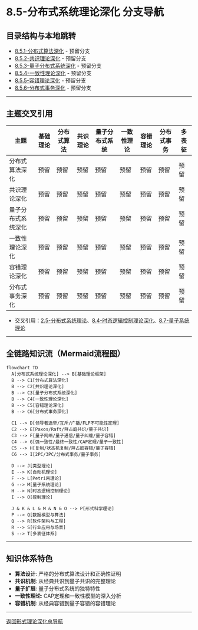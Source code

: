 # 8.5-分布式系统理论深化 分支导航

## 目录结构与本地跳转
- [8.5.1-分布式算法深化](8.5.1-分布式算法深化.md) - 预留分支
- [8.5.2-共识理论深化](8.5.2-共识理论深化.md) - 预留分支
- [8.5.3-量子分布式系统深化](8.5.3-量子分布式系统深化.md) - 预留分支
- [8.5.4-一致性理论深化](8.5.4-一致性理论深化.md) - 预留分支
- [8.5.5-容错理论深化](8.5.5-容错理论深化.md) - 预留分支
- [8.5.6-分布式事务深化](8.5.6-分布式事务深化.md) - 预留分支

---

## 主题交叉引用
| 主题      | 基础理论 | 分布式算法 | 共识理论 | 量子分布式系统 | 一致性理论 | 容错理论 | 分布式事务 | 多表征 |
|-----------|----------|------------|----------|----------------|------------|----------|------------|--------|
| 分布式算法深化| 预留     | 预留       | 预留     | 预留           | 预留       | 预留     | 预留       | 预留   |
| 共识理论深化| 预留     | 预留       | 预留     | 预留           | 预留       | 预留     | 预留       | 预留   |
| 量子分布式系统深化| 预留 | 预留       | 预留     | 预留           | 预留       | 预留     | 预留       | 预留   |
| 一致性理论深化| 预留     | 预留       | 预留     | 预留           | 预留       | 预留     | 预留       | 预留   |
| 容错理论深化| 预留     | 预留       | 预留     | 预留           | 预留       | 预留     | 预留       | 预留   |
| 分布式事务深化| 预留     | 预留       | 预留     | 预留           | 预留       | 预留     | 预留       | 预留   |

- 交叉引用：[2.5-分布式系统理论](../2-形式科学理论/2.5-分布式系统理论/README.md)、[8.4-时态逻辑控制理论深化](../8.4-时态逻辑控制理论深化/README.md)、[8.7-量子系统理论](../8.7-量子系统理论/README.md)

---

## 全链路知识流（Mermaid流程图）
```mermaid
flowchart TD
  A[分布式系统理论深化] --> B[基础理论框架]
  B --> C1[分布式算法深化]
  B --> C2[共识理论深化]
  B --> C3[量子分布式系统深化]
  B --> C4[一致性理论深化]
  B --> C5[容错理论深化]
  B --> C6[分布式事务深化]
  
  C1 --> D[领导者选举/互斥/广播/FLP不可能性定理]
  C2 --> E[Paxos/Raft/拜占庭共识/量子共识]
  C3 --> F[量子网络/量子通信/量子纠缠/量子容错]
  C4 --> G[强一致性/最终一致性/CAP定理/量子一致性]
  C5 --> H[复制/状态机复制/拜占庭容错/量子容错]
  C6 --> I[2PC/3PC/分布式事务/量子事务]
  
  D --> J[类型理论]
  E --> K[自动机理论]
  F --> L[Petri网理论]
  G --> M[量子系统理论]
  H --> N[时态逻辑控制理论]
  I --> O[控制理论]
  
  J & K & L & M & N & O --> P[形式科学理论]
  P --> Q[数据模型与算法]
  Q --> R[软件架构与工程]
  R --> S[行业应用与场景]
  S --> T[多表征体系]
```

---

## 知识体系特色
- **算法设计**: 严格的分布式算法设计和正确性证明
- **共识机制**: 从经典共识到量子共识的完整理论
- **量子扩展**: 量子分布式系统的独特特性
- **一致性理论**: CAP定理和一致性模型的深入分析
- **容错机制**: 从经典容错到量子容错的容错理论

---

[返回形式理论深化总导航](../README.md) 